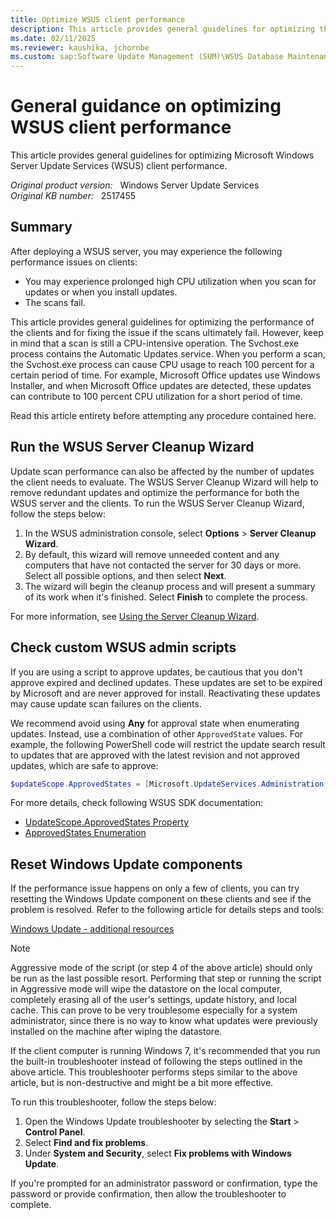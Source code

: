 ```yaml
---
title: Optimize WSUS client performance
description: This article provides general guidelines for optimizing the performance of the WSUS clients and for fixing scan failure issues.
ms.date: 02/11/2025
ms.reviewer: kaushika, jchornbe
ms.custom: sap:Software Update Management (SUM)\WSUS Database Maintenance
---
```

# General guidance on optimizing WSUS client performance

This article provides general guidelines for optimizing Microsoft Windows Server Update Services (WSUS) client performance.

_Original product version:_ &nbsp; Windows Server Update Services  
_Original KB number:_ &nbsp; 2517455

## Summary

After deploying a WSUS server, you may experience the following performance issues on clients:

- You may experience prolonged high CPU utilization when you scan for updates or when you install updates.
- The scans fail.

This article provides general guidelines for optimizing the performance of the clients and for fixing the issue if the scans ultimately fail. However, keep in mind that a scan is still a CPU-intensive operation. The Svchost.exe process contains the Automatic Updates service. When you perform a scan, the Svchost.exe process can cause CPU usage to reach 100 percent for a certain period of time. For example, Microsoft Office updates use Windows Installer, and when Microsoft Office updates are detected, these updates can contribute to 100 percent CPU utilization for a short period of time.

Read this article entirety before attempting any procedure contained here.

## Run the WSUS Server Cleanup Wizard  

Update scan performance can also be affected by the number of updates the client needs to evaluate. The WSUS Server Cleanup Wizard will help to remove redundant updates and optimize the performance for both the WSUS server and the clients. To run the WSUS Server Cleanup Wizard, follow the steps below:

1. In the WSUS administration console, select **Options** > **Server Cleanup Wizard**.
2. By default, this wizard will remove unneeded content and any computers that have not contacted the server for 30 days or more. Select all possible options, and then select **Next**.
3. The wizard will begin the cleanup process and will present a summary of its work when it's finished. Select **Finish** to complete the process.

For more information, see [Using the Server Cleanup Wizard](/previous-versions/windows/it-pro/windows-server-2008-R2-and-2008/cc708578(v=ws.10)?redirectedfrom=MSDN).

## Check custom WSUS admin scripts  

If you are using a script to approve updates, be cautious that you don't approve expired and declined updates. These updates are set to be expired by Microsoft and are never approved for install. Reactivating these updates may cause update scan failures on the clients.

We recommend avoid using **Any** for approval state when enumerating updates. Instead, use a combination of other `ApprovedState` values. For example, the following PowerShell code will restrict the update search result to updates that are approved with the latest revision and not approved updates, which are safe to approve:

```PowerShell
$updateScope.ApprovedStates = [Microsoft.UpdateServices.Administration.ApprovedStates]::LatestRevisionApproved -bor [Microsoft.UpdateServices.Administration.ApprovedStates]::NotApproved foreach($update in $wsus.GetUpdates($updateScope)) { #Approve the update $update.Approve($updateaction,$targetgroup) }
```

For more details, check following WSUS SDK documentation:

- [UpdateScope.ApprovedStates Property](/previous-versions/windows/desktop/aa353751(v=vs.85)?redirectedfrom=MSDN)
- [ApprovedStates Enumeration](/previous-versions/windows/desktop/aa354257(v=vs.85)?redirectedfrom=MSDN)

## Reset Windows Update components  

If the performance issue happens on only a few of clients, you can try resetting the Windows Update component on these clients and see if the problem is resolved. Refer to the following article for details steps and tools:

[Windows Update - additional resources](/windows/deployment/update/windows-update-resources)

> [!NOTE]
> Aggressive mode of the script (or step 4 of the above article) should only be run as the last possible resort. Performing that step or running the script in Aggressive mode will wipe the datastore on the local computer, completely erasing all of the user's settings, update history, and local cache. This can prove to be very troublesome especially for a system administrator, since there is no way to know what updates were previously installed on the machine after wiping the datastore.

If the client computer is running Windows 7, it's recommended that you run the built-in troubleshooter instead of following the steps outlined in the above article. This troubleshooter performs steps similar to the above article, but is non-destructive and might be a bit more effective.

To run this troubleshooter, follow the steps below:

1. Open the Windows Update troubleshooter by selecting the **Start** > **Control Panel**.
2. Select **Find and fix problems**.
3. Under **System and Security**, select **Fix problems with Windows Update**.

If you're prompted for an administrator password or confirmation, type the password or provide confirmation, then allow the troubleshooter to complete.
